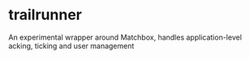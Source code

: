 # trailrunner
An experimental wrapper around Matchbox, handles application-level acking, ticking and user management

